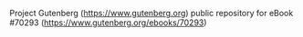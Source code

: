 Project Gutenberg (https://www.gutenberg.org) public repository for
eBook #70293 (https://www.gutenberg.org/ebooks/70293)
